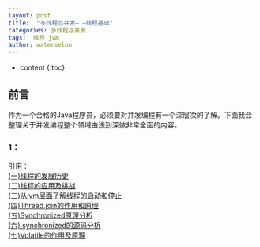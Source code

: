 ```yaml
---
layout: post
title:  "多线程与并发— —线程基础"
categories: 多线程与并发
tags:  线程 jvm 
author: watermelon
---
```

* content
{:toc}

## 前言
作为一个合格的Java程序员，必须要对并发编程有一个深层次的了解。下面我会整理关于并发编程整个领域由浅到深做非常全面的内容。




### 1：


引用：  
[(一)线程的发展历史](https://mp.weixin.qq.com/s/1dXWARLybbJT7uWM2qOLXQ)  
[(二)线程的应用及挑战](https://mp.weixin.qq.com/s/1yudYzVr_6Z_kOpFMr7-2Q)  
[(三)从jvm层面了解线程的启动和停止](https://mp.weixin.qq.com/s/AceqBp-wysCKkoXbQkePmw)  
[(四)Thread.join的作用和原理](https://mp.weixin.qq.com/s/80RNUnRbV962N5mmoqYggw)  
[(五)Synchronized原理分析](https://mp.weixin.qq.com/s/jGETAozxhmmt8qkU5O93Pw)  
[(六) synchronized的源码分析](https://mp.weixin.qq.com/s/anu389n7nPd6nRIQ7-qX7Q)  
[(七)Volatile的作用及原理](https://mp.weixin.qq.com/s/JMGmpr1081wsfD8QJzlDMA)
